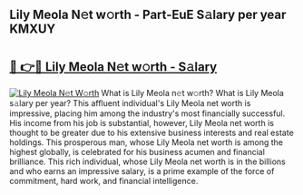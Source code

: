 ## Lily Meola N𝚎t w𝚘rth - Part-EuE S𝚊lary per year KMXUY

# <h2><a href="http://gc11j59.nevu.top/?p=Lily+Meola">🔗 👉🔴 Lily Meola N𝚎t w𝚘rth - S𝚊lary</a></h2>

[![Lily Meola N𝚎t W𝚘rth](https://i.imgur.com/Oavwk0R.jpeg)](http://gc11j59.nevu.top/?p=Lily+Meola)
What is Lily Meola n𝚎t w𝚘rth? What is Lily Meola s𝚊lary per year?
This affluent individual's Lily Meola net worth is impressive, placing him among the industry's most financially successful. His income from his job is substantial, however, Lily Meola net worth is thought to be greater due to his extensive business interests and real estate holdings. This prosperous man, whose Lily Meola net worth is among the highest globally, is celebrated for his business acumen and financial brilliance. This rich individual, whose Lily Meola net worth is in the billions and who earns an impressive salary, is a prime example of the force of commitment, hard work, and financial intelligence.
